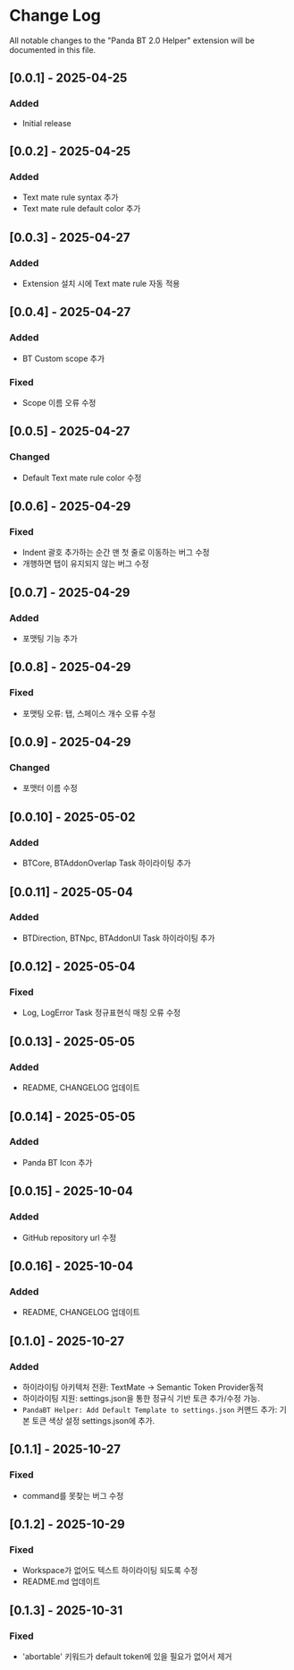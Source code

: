 # Change Log

All notable changes to the "Panda BT 2.0 Helper" extension will be documented in this file.

## [0.0.1] - 2025-04-25

### Added

- Initial release

## [0.0.2] - 2025-04-25

### Added

- Text mate rule syntax 추가
- Text mate rule default color 추가

## [0.0.3] - 2025-04-27

### Added

- Extension 설치 시에 Text mate rule 자동 적용

## [0.0.4] - 2025-04-27

### Added

- BT Custom scope 추가

### Fixed

- Scope 이름 오류 수정

## [0.0.5] - 2025-04-27

### Changed

- Default Text mate rule color 수정

## [0.0.6] - 2025-04-29

### Fixed

- Indent 괄호 추가하는 순간 맨 첫 줄로 이동하는 버그 수정
- 개행하면 탭이 유지되지 않는 버그 수정

## [0.0.7] - 2025-04-29

### Added

- 포맷팅 기능 추가

## [0.0.8] - 2025-04-29

### Fixed

- 포맷팅 오류: 탭, 스페이스 개수 오류 수정

## [0.0.9] - 2025-04-29

### Changed

- 포맷터 이름 수정

## [0.0.10] - 2025-05-02

### Added

- BTCore, BTAddonOverlap Task 하이라이팅 추가

## [0.0.11] - 2025-05-04

### Added

- BTDirection, BTNpc, BTAddonUI Task 하이라이팅 추가

## [0.0.12] - 2025-05-04

### Fixed

- Log, LogError Task 정규표현식 매칭 오류 수정

## [0.0.13] - 2025-05-05

### Added

- README, CHANGELOG 업데이트

## [0.0.14] - 2025-05-05

### Added

- Panda BT Icon 추가

## [0.0.15] - 2025-10-04

### Added

- GitHub repository url 수정

## [0.0.16] - 2025-10-04

### Added

- README, CHANGELOG 업데이트

## [0.1.0] - 2025-10-27

### Added

- 하이라이팅 아키텍처 전환: TextMate $\rightarrow$ Semantic Token Provider동적
- 하이라이팅 지원: settings.json을 통한 정규식 기반 토큰 추가/수정 가능.
- `PandaBT Helper: Add Default Template to settings.json` 커맨드 추가: 기본 토큰 색상 설정 settings.json에 추가.

## [0.1.1] - 2025-10-27

### Fixed

- command를 못찾는 버그 수정

## [0.1.2] - 2025-10-29

### Fixed

- Workspace가 없어도 텍스트 하이라이팅 되도록 수정
- README.md 업데이트

## [0.1.3] - 2025-10-31

### Fixed

- 'abortable' 키워드가 default token에 있을 필요가 없어서 제거
